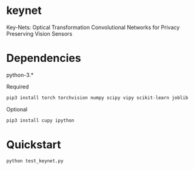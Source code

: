 # keynet
Key-Nets: Optical Transformation Convolutional Networks for Privacy Preserving Vision Sensors

# Dependencies
python-3.*

Required 

```python
pip3 install torch torchvision numpy scipy vipy scikit-learn joblib
```

Optional 

```python
pip3 install cupy ipython
```

# Quickstart
```python
python test_keynet.py
```

